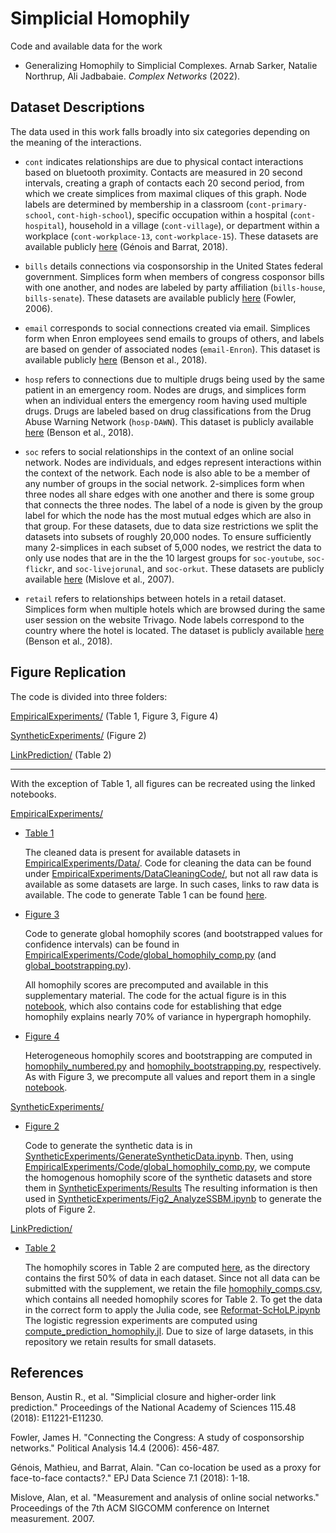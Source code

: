 # Simplicial Homophily

Code and available data for the work 
* Generalizing Homophily to Simplicial Complexes. Arnab Sarker, Natalie Northrup, Ali Jadbabaie. <em>Complex Networks</em> (2022).

## Dataset Descriptions
The data used in this work falls broadly into six categories depending on the meaning of the interactions.

-   `cont` indicates relationships are due to physical contact
    interactions based on bluetooth proximity. Contacts are measured in
    20 second intervals, creating a graph of contacts each 20 second
    period, from which we create simplices from maximal cliques of this
    graph. Node labels are determined by membership in a classroom
    (`cont-primary-school`, `cont-high-school`), specific occupation
    within a hospital (`cont-hospital`), household in a village
    (`cont-village`), or department within a workplace
    (`cont-workplace-13`, `cont-workplace-15`). These datasets are available publicly [here](http://www.sociopatterns.org/datasets/) (Génois and Barrat, 2018).

-   `bills` details connections via cosponsorship in the United States
    federal government. Simplices form when members of congress
    cosponsor bills with one another, and nodes are labeled by party
    affiliation (`bills-house`, `bills-senate`). These datasets are available publicly [here](https://dataverse.harvard.edu/dataset.xhtml?persistentId=doi:10.7910/DVN/JMZS8E) (Fowler, 2006).

-   `email` corresponds to social connections created via email.
    Simplices form when Enron employees send emails to groups of others,
    and labels are based on gender of associated nodes (`email-Enron`). This dataset is available publicly [here](https://www.cs.cmu.edu/~enron/) (Benson et al., 2018).

-   `hosp` refers to connections due to multiple drugs being used by the
    same patient in an emergency room. Nodes are drugs, and simplices
    form when an individual enters the emergency room having used
    multiple drugs. Drugs are labeled based on drug classifications from
    the Drug Abuse Warning Network (`hosp-DAWN`). This dataset is publicly available [here](https://www.datafiles.samhsa.gov/dataset/drug-abuse-warning-network-2011-dawn-2011-ds0001) (Benson et al., 2018).

-   `soc` refers to social relationships in the context of an online
    social network. Nodes are individuals, and edges represent
    interactions within the context of the network. Each node is also
    able to be a member of any number of groups in the social network.
    2-simplices form when three nodes all share edges with one another
    and there is some group that connects the three nodes. The label of
    a node is given by the group label for which the node has the most
    mutual edges which are also in that group. For these datasets, due
    to data size restrictions we split the datasets into subsets of
    roughly 20,000 nodes. To ensure sufficiently many 2-simplices in
    each subset of 5,000 nodes, we restrict the data to only use nodes
    that are in the the 10 largest groups for `soc-youtube`,
    `soc-flickr`, and `soc-livejorunal`, and `soc-orkut`. These datasets are publicly available [here](https://socialnetworks.mpi-sws.org/data-imc2007.html) (Mislove et al., 2007).

-   `retail` refers to relationships between hotels in a retail dataset.
    Simplices form when multiple hotels which are browsed during the
    same user session on the website Trivago. Node labels correspond to
    the country where the hotel is located. The dataset is publicly available [here](https://www.cs.cornell.edu/~arb/data/) (Benson et al., 2018).

## Figure Replication

The code is divided into three folders:

[EmpiricalExperiments/](EmpiricalExperiments/) (Table 1, Figure 3, Figure 4)

[SyntheticExperiments/](SyntheticExperiments/) (Figure 2)

[LinkPrediction/](LinkPrediction) (Table 2)

---

With the exception of Table 1, all figures can be recreated using the linked notebooks.


[EmpiricalExperiments/](EmpiricalExperiments/)

* [Table 1](EmpiricalExperiments/Data/Table1_DataSummary.ipynb)

    The cleaned data is present for available datasets in [EmpiricalExperiments/Data/](EmpiricalExperiments/Data/).
Code for cleaning the data can be found under [EmpiricalExperiments/DataCleaningCode/](EmpiricalExperiments/DataCleaningCode/), 
but not all raw data is available as some datasets are large. In such cases, links to raw data is available.
The code to generate Table 1 can be found [here](EmpiricalExperiments/Data/Table1_DataSummary.ipynb).

* [Figure 3](EmpiricalExperiments/Figures/Fig3_and_ExplainedVarianceAnalysis_GlobalResults.ipynb)

    Code to generate global homophily scores (and bootstrapped values for confidence intervals)
can be found in [EmpiricalExperiments/Code/global_homophily_comp.py](EmpiricalExperiments/Code/global_homophily_comp.py) (and [global_bootstrapping.py](EmpiricalExperiments/Code/global_bootstrapping.py)).

    All homophily scores are precomputed and available in this supplementary material.
The code for the actual figure is in this [notebook](EmpiricalExperiments/Figures/Fig3_and_ExplainedVarianceAnalysis_GlobalResults.ipynb), which also contains code for establishing that edge homophily explains nearly 70% of variance
in hypergraph homophily.

* [Figure 4](EmpiricalExperiments/Figures/Fig4_ClassBasedFigures.ipynb)

    Heterogeneous homophily scores and bootstrapping are computed in 
[homophily_numbered.py](EmpiricalExperiments/Code/homophily_numbered.py) and [homophily_bootstrapping.py](EmpiricalExperiments/Code/homophily_bootstrapping.py), respectively. 
As with Figure 3, we precompute all values and report them in a single [notebook](EmpiricalExperiments/Figures/Fig4_ClassBasedFigures.ipynb).


[SyntheticExperiments/](SyntheticExperiments/)

* [Figure 2](SyntheticExperiments/Fig2_AnalyzeSSBM.ipynb)

    Code to generate the synthetic data is in [SyntheticExperiments/GenerateSyntheticData.ipynb](SyntheticExperiments/GenerateSyntheticData.ipynb).
Then, using [EmpiricalExperiments/Code/global_homophily_comp.py](EmpiricalExperiments/Code/global_homophily_comp.py), we compute the
homogenous homophily score of the synthetic datasets and store them in [SyntheticExperiments/Results](SyntheticExperiments/Results)
The resulting information is then used in [SyntheticExperiments/Fig2_AnalyzeSSBM.ipynb](SyntheticExperiments/Fig2_AnalyzeSSBM.ipynb)
to generate the plots of Figure 2.


[LinkPrediction/](LinkPrediction) 

* [Table 2](LinkPrediction/Table2_LinkPredictionResults.ipynb)
    
    The homophily scores in Table 2 are computed [here](LinkPrediction/Data-50/Homophily50.ipynb),
as the directory contains the first 50% of data in each dataset.
    Since not all data can be submitted with the supplement, we retain the file [homophily_comps.csv](LinkPrediction/Data-50/homophily_comps.csv), which contains all needed homophily scores for Table 2.
To get the data in the correct form to apply the Julia code, see [Reformat-ScHoLP.ipynb](EmpiricalExperiments/DataProcessingCode/Reformat-ScHoLP.ipynb)
The logistic regression experiments are computed using [compute_prediction_homophily.jl](LinkPrediction/compute_prediction_homophily.jl).
Due to size of large datasets, in this repository we retain results for small datasets.


## References

Benson, Austin R., et al. "Simplicial closure and higher-order link prediction." Proceedings of the National Academy of Sciences 115.48 (2018): E11221-E11230.

Fowler, James H. "Connecting the Congress: A study of cosponsorship networks." Political Analysis 14.4 (2006): 456-487.

Génois, Mathieu, and Barrat, Alain. "Can co-location be used as a proxy for face-to-face contacts?." EPJ Data Science 7.1 (2018): 1-18.

Mislove, Alan, et al. "Measurement and analysis of online social networks." Proceedings of the 7th ACM SIGCOMM conference on Internet measurement. 2007.